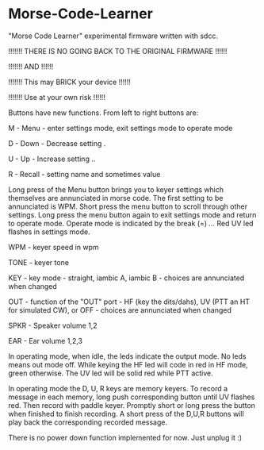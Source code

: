 # Morse-Code-Learner
"Morse Code Learner" experimental firmware written with sdcc.  

!!!!!!! THERE IS NO GOING BACK TO THE ORIGINAL FIRMWARE !!!!!!

!!!!!!!                  AND                            !!!!!!

!!!!!!!        This may BRICK your device               !!!!!!

!!!!!!!            Use at your own risk                 !!!!!!

Buttons have new functions.  From left to right buttons are:

M - Menu - enter settings mode, exit settings mode to operate mode

D - Down - Decrease setting .

U - Up - Increase setting ..

R - Recall - setting name and sometimes value

Long press of the Menu button brings you to keyer settings which themselves are annunciated in morse code.  The first setting to be annunciated is WPM.  Short press the menu button to scroll through other settings.  Long press the menu button again to exit settings mode and return to operate mode.  Operate mode is indicated by the break (=) _..._  Red UV led flashes in settings mode.

WPM - keyer speed in wpm

TONE - keyer tone

KEY - key mode - straight, iambic A, iambic B - choices are annunciated when changed

OUT - function of the "OUT" port - HF (key the dits/dahs), UV (PTT an HT for simulated CW), or OFF - choices are annunciated when changed

SPKR - Speaker volume 1,2

EAR - Ear volume 1,2,3

In operating mode, when idle, the leds indicate the output mode.  No leds means out mode off.
While keying the HF led will code in red in HF mode, green otherwise.  The UV led will be solid red while PTT active.

In operating mode the D, U, R keys are memory keyers.  To record a message in each memory, long push corresponding button until UV flashes red.  Then record with paddle keyer.  Promptly short or long press the button when finished to finish recording.  A short press of the D,U,R buttons will play back the corresponding recorded message.

There is no power down function implemented for now.  Just unplug it :)
